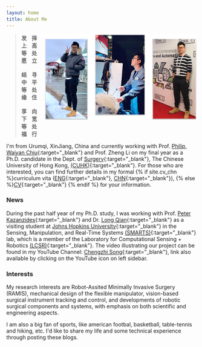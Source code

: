 ```yaml
---
layout: home
title: About Me
---
```


<img src="/public/image/aboutme1.png" alt="czsong" style="float: right; width:80%; height: 80%;"/>
<!-- <blockquote class="full-width"><p>发上等愿，结中等缘，享下等福；择高处立，寻平处住，向宽处行。</p></blockquote> -->
<blockquote><b>发 &nbsp;&nbsp; 择<br>上 &nbsp;&nbsp; 高<br>等 &nbsp;&nbsp; 处<br>愿 &nbsp;&nbsp; 立<br><br>
结 &nbsp;&nbsp; 寻<br>中 &nbsp;&nbsp; 平<br>等 &nbsp;&nbsp; 处<br>缘 &nbsp;&nbsp; 住<br><br>
享 &nbsp;&nbsp; 向<br>下 &nbsp;&nbsp; 宽<br>等 &nbsp;&nbsp; 处<br>福 &nbsp;&nbsp; 行</b>
</blockquote>  

I'm from Urumqi, XinJiang, China and currently working with Prof. [Philip, Waiyan Chiu](https://www.med.cuhk.edu.hk/staff/professor-chiu-wai-yan-philip){:target="_blank"} and Prof. Zheng Li on my final year as a Ph.D. candidate in the Dept. of [Surgery](http://www.surgery.cuhk.edu.hk){:target="_blank"}, The Chinese University of Hong Kong, [(CUHK)](http://www.cuhk.edu.hk){:target="_blank"}. For those who are interested, you can find further details in my formal
{% if site.cv_chn %}curriculum vita ([ENG](/documents/CV_eng.pdf){:target="_blank"}, [CHN](/documents/CV_ch.pdf){:target="_blank"}),
{% else %}[CV](/documents/CV_eng.pdf){:target="_blank"}
{% endif %} for your information.

### News
During the past half year of my Ph.D. study, I was working with Prof. [Peter Kazanzides](http://smarts.lcsr.jhu.edu/people/peter-kazanzides/){:target="_blank"} and Dr. [Long Qian](http://longqian.me/){:target="_blank"} as a visiting student at [Johns Hopkins University](http://www.jhu.edu){:target="_blank"} in the Sensing, Manipulation, and Real-Time Systems [(SMARTS)](https://smarts.lcsr.jhu.edu/){:target="_blank"} lab, which is a member of the Laboratory for Computational Sensing + Robotics [(LCSR)](http://lcsr.jhu.edu/){:target="_blank"}. The video illustrating our project can be found in my YouTube Channel: [Chengzhi Song](https://www.youtube.com/channel/UC8cGoer178dqIYzl2TPtYQA){:target="_blank"}, link also available by clicking on the YouTube icon on left sidebar.

### Interests
My research interests are Robot-Assited Minimally Invasive Surgery (RAMIS), mechanical design of the flexible manipulator, vision-based surgical instrument tracking and control, and developments of robotic surgical components and systems, with emphasis on both scientific and engineering aspects.

I am also a big fan of sports, like american footbal, basketball, table-tennis and hiking, etc.
I'd like to share my life and some technical experience through posting these blogs.
